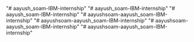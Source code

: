 "# aayush_soam-IBM-internship" 
"# aayush_soam-IBM-internship" 
"# aayush_soam-IBM-internship" 
"# aayushsoam-aayush_soam-IBM-internship" 
"# aayushsoam-aayush_soam-IBM-internship" 
"# aayushsoam-aayush_soam-IBM-internship" 
"# aayushsoam-aayush_soam-IBM-internship" 
